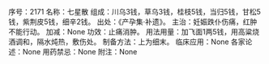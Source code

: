 序号：2171
名称：七星散
组成：川乌3钱，草乌3钱，桂枝5钱，当归5钱，甘松5钱，紫荆皮5钱，细辛2钱。
出处：《产孕集·补遗》。
主治：妊娠跌仆伤痛，红肿不能行动。
加减：None
功效：止痛消肿。
用法用量：加飞面1两5钱，用高粱烧酒调和，隔水炖热，敷伤处。
制备方法：上为细末。
临床应用：None
各家论述：None
用药禁忌：None
附注：None
